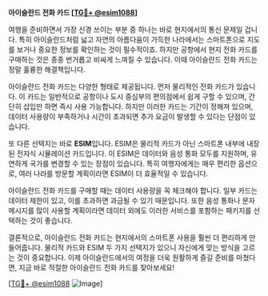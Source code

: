 **아이슬란드 전화 카드 [[TG💪+ @esim1088](https://t.me/s/esim1088)]**

여행을 준비하면서 가장 신경 쓰이는 부분 중 하나는 바로 현지에서의 통신 문제일 겁니다. 특히 아이슬란드처럼 넓고 자연의 아름다움이 가득한 나라에서는 스마트폰으로 지도를 보거나 중요한 정보를 확인하는 것이 필수적이죠. 하지만 공항에서 현지 전화 카드를 구매하는 것은 종종 번거롭고 비싸게 느껴질 수 있습니다. 이때 아이슬란드 전화 카드는 정말 훌륭한 해결책입니다.

아이슬란드 전화 카드는 다양한 형태로 제공됩니다. 먼저 물리적인 전화 카드가 있습니다. 이 카드는 일반적으로 공항이나 도시 중심부의 편의점에서 쉽게 구할 수 있으며, 간단히 삽입만 하면 즉시 사용 가능합니다. 하지만 이러한 카드는 기간이 정해져 있으며, 데이터 사용량이 부족하거나 시간이 초과되면 추가 요금이 발생할 수 있다는 단점이 있습니다.

또 다른 선택지는 바로 **ESIM**입니다. ESIM은 물리적 카드가 아닌 스마트폰 내부에 내장된 전자식 시뮬레이션 카드입니다. 이 ESIM은 데이터와 음성 통화 모두를 지원하며, 유연하게 국가를 변경할 수 있는 장점이 있습니다. 특히 여행자에게는 매우 편리한 옵션으로, 여러 나라를 방문할 계획이라면 ESIM이 더 효율적일 수 있습니다.

아이슬란드 전화 카드를 구매할 때는 데이터 사용량을 꼭 체크해야 합니다. 일부 카드는 데이터 제한이 있고, 이를 초과하면 과금될 수 있기 때문입니다. 또한 음성 통화나 문자 메시지를 많이 사용할 계획이라면 데이터 외에도 이러한 서비스를 포함하는 패키지를 선택하는 것이 좋습니다.

결론적으로, 아이슬란드 전화 카드는 현지에서의 스마트폰 사용을 훨씬 더 편리하게 만들어줍니다. 물리적 카드와 ESIM 두 가지 선택지가 있으니 자신에게 맞는 방식을 고르는 것이 중요합니다. 이제 아이슬란드에서의 여정을 더욱 원활하게 즐길 준비를 마쳤다면, 지금 바로 적절한 아이슬란드 전화 카드를 찾아보세요!

[[TG💪+ @esim1088](https://t.me/s/esim1088) ![Image](https://i.postimg.cc/Y0z9fWf4/image.png)]